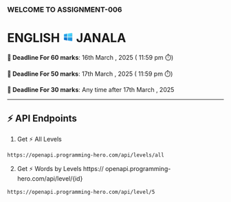 ### WELCOME TO ASSIGNMENT-006
# ENGLISH <img width="25px" src="./assets/logo.png" /> JANALA
 **📅 Deadline For 60 marks**: 16th March , 2025 ( 11:59 pm ⏱️)

**📅 Deadline For 50 marks**: 17th March , 2025 ( 11:59 pm ⏱️)

**📅 Deadline For 30 marks**: Any time after  17th March , 2025

---
⚡ API Endpoints
---
1. Get ⚡ All Levels
```bash
https://openapi.programming-hero.com/api/levels/all
```
2. Get ⚡ Words by Levels
https:// openapi.programming-hero.com/api/level/{id}
```bash
https://openapi.programming-hero.com/api/level/5
```
